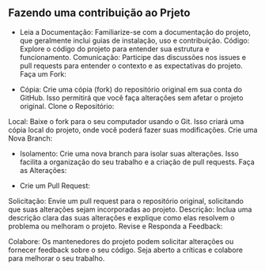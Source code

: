 ## Fazendo uma contribuição ao Prjeto

- Leia a Documentação: Familiarize-se com a documentação do projeto, que geralmente inclui guias de instalação, uso e contribuição.
Código: Explore o código do projeto para entender sua estrutura e funcionamento.
Comunicação: Participe das discussões nos issues e pull requests para entender o contexto e as expectativas do projeto.
Faça um Fork:

- Cópia: Crie uma cópia (fork) do repositório original em sua conta do GitHub. Isso permitirá que você faça alterações sem afetar o projeto original.
Clone o Repositório:

Local: Baixe o fork para o seu computador usando o Git. Isso criará uma cópia local do projeto, onde você poderá fazer suas modificações.
Crie uma Nova Branch:

- Isolamento: Crie uma nova branch para isolar suas alterações. Isso facilita a organização do seu trabalho e a criação de pull requests.
Faça as Alterações:

- Crie um Pull Request:

Solicitação: Envie um pull request para o repositório original, solicitando que suas alterações sejam incorporadas ao projeto.
Descrição: Inclua uma descrição clara das suas alterações e explique como elas resolvem o problema ou melhoram o projeto.
Revise e Responda a Feedback:

Colabore: Os mantenedores do projeto podem solicitar alterações ou fornecer feedback sobre o seu código. Seja aberto a críticas e colabore para melhorar o seu trabalho.
